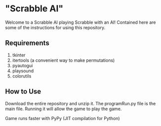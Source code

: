 # "Scrabble AI" 

Welcome to a Scrabble AI playing Scrabble with an AI!
Contained here are some of the instructions for using this repository.

## Requirements

1. tkinter
2. itertools (a convenient way to make permutations)
3. pyautogui
4. playsound
5. colorutils

## How to Use

Download the entire repository and unzip it. The programRun.py file is 
the main file. Running it will allow the game to play the game.

Game runs faster with PyPy (JIT compilation for Python)
